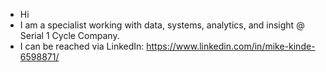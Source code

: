 - Hi
- I am a specialist working with data, systems, analytics, and insight @ Serial 1 Cycle Company. 
- I can be reached via LinkedIn: https://www.linkedin.com/in/mike-kinde-6598871/

<!---
mkinde/mkinde is a ✨ special ✨ repository because its `README.md` (this file) appears on your GitHub profile.
You can click the Preview link to take a look at your changes.
--->
